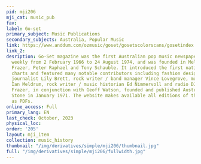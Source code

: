 ```yaml
---
pid: mji206
mji_cat: music_pub
fav: 
label: Go-set
primary_subject: Music Publications
secondary_subjects: Australia, Popular Music
link: https://www.anddum.com/ozmusic/goset/gosetscolorscans/gosetindex.htm
link_2: 
desription: Go-Set magazine was the first Australian pop music newspaper. It was published
  weekly from 2 February 1966 to 24 August 1974, and was founded in Melbourne by Phillip
  Frazer, Peter Raphael and Tony Schauble. It introduced the first national pop record
  charts and featured many notable contributors including fashion designer Prue Acton,
  journalist Lily Brett, rock writer / band manager Vince Lovegrove, music commentator
  Ian Meldrum, rock writer / music historian Ed Nimmervoll and radio DJ Stan Rofe.
  Frazer, in conjunction with Geoff Watson, founded and published Australian Rolling
  Stone in January 1971. The website makes available all editions of the magazine
  as PDFs.
online_access: Full
primary_lang: EN
last_check: October, 2023
physical_loc: 
order: '205'
layout: mji_item
collection: music_history
thumbnail: "/img/derivatives/simple/mji206/thumbnail.jpg"
full: "/img/derivatives/simple/mji206/fullwidth.jpg"
---
```

